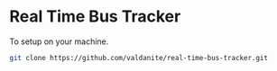 # Real Time Bus Tracker

To setup on your machine.

```sh
git clone https://github.com/valdanite/real-time-bus-tracker.git
```

